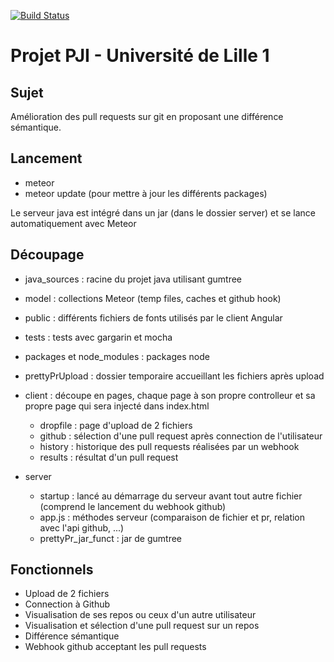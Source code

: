 [![Build Status](https://travis-ci.org/Oupsla/PrettyPR.svg?branch=master)](https://travis-ci.org/Oupsla/PrettyPR)

# Projet PJI - Université de Lille 1

## Sujet
Amélioration des pull requests sur git en proposant une différence sémantique.

## Lancement
- meteor
- meteor update (pour mettre à jour les différents packages)

Le serveur java est intégré dans un jar (dans le dossier server) et se lance automatiquement avec Meteor

## Découpage
- java_sources : racine du projet java utilisant gumtree
- model : collections Meteor (temp files, caches et github hook)
- public : différents fichiers de fonts utilisés par le client Angular
- tests : tests avec gargarin et mocha
- packages et node_modules : packages node
- prettyPrUpload : dossier temporaire accueillant les fichiers après upload


- client : découpe en pages, chaque page à son propre controlleur et sa propre page qui sera injecté dans index.html
    - dropfile : page d'upload de 2 fichiers
    - github : sélection d'une pull request après connection de l'utilisateur
    - history : historique des pull requests réalisées par un webhook
    - results : résultat d'un pull request

- server
    - startup : lancé au démarrage du serveur avant tout autre fichier (comprend le lancement du webhook github)
    - app.js : méthodes serveur (comparaison de fichier et pr, relation avec l'api github, ...)
    - prettyPr_jar_funct : jar de gumtree

## Fonctionnels
- Upload de 2 fichiers
- Connection à Github
- Visualisation de ses repos ou ceux d'un autre utilisateur
- Visualisation et sélection d'une pull request sur un repos
- Différence sémantique
- Webhook github acceptant les pull requests
